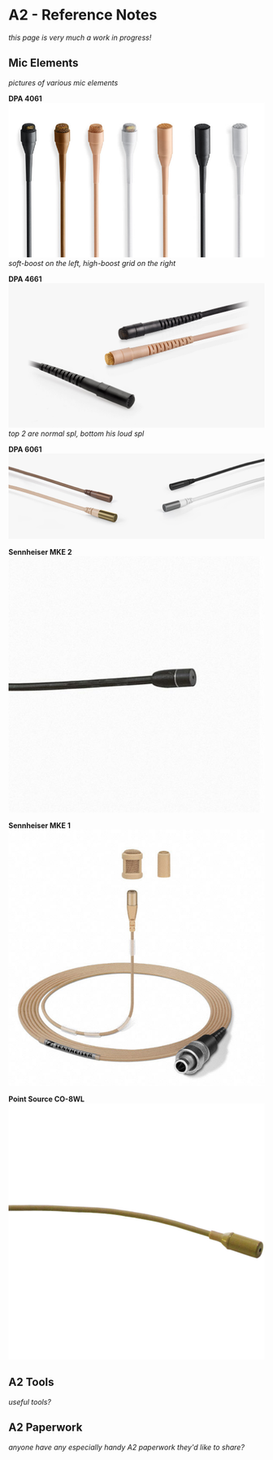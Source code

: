 # A2 - Reference Notes
*this page is very much a work in  progress!*

## Mic Elements
*pictures of various mic elements*



**DPA 4061**
![4061](photos/a2_dpa_4061.jpeg)
*soft-boost on the left, high-boost grid on the right*

**DPA 4661**
![4661](photos/a2_dpa_4661.jpeg)
*top 2 are normal spl, bottom his loud spl*

**DPA 6061**
![6061](photos/a2_dpa_6061.jpeg)

**Sennheiser MKE 2**
![MKE 2](photos/a2_senn_mke_2.jpeg)

**Sennheiser MKE 1**
![MKE 1](photos/a2_senn_mke_1.jpeg)

**Point Source CO-8WL**
![PSCO8WL](photos/a2_ps_series8.jpeg)


## A2 Tools
*useful tools?*

## A2 Paperwork
*anyone have any especially handy A2 paperwork they'd like to share?*